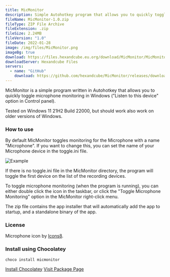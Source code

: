 ```yaml
---
title: MicMonitor
description: Simple Autohotkey program that allows you to quickly toggle Microphone monitoring in Windows 
fileName: MicMonitor-1.0.zip
fileType: ZIP File Archive
fileExtension: .zip
fileSize: 2.24MB
fileVersion: "1.0"
fileDate: 2022-01-28
image: /img/files/MicMonitor.png
imageBg: true
download: https://files.hexandcube.eu.org/download/MicMonitor/MicMonitor-1.0.zip
downloadServer: Hexandcube Files
servers:
  - name: "GitHub"
    download: https://github.com/hexandcube/MicMonitor/releases/download/v.1.0.0/MicMonitor-1.0.zip
---
```


MicMonitor is a simple program written in Autohotkey that allows you to quickly toggle microphone monitoring in Windows ("Listen to this device" option in Control panel).

Tested on Windows 11 21H2 Build 22000, but should work also work on older versions of Windows.

### How to use

By default MicMonitor toggles monitoring for the Microphone with a name "Microphone".
If you want to change this, you can set the name of your Microphone device in the toggle.ini file.

![Example](https://i.imgur.com/CwkZeHx.png)

If there is no toggle.ini file in the MicMonitor directory, the program will toggle the first device on the list of the recording devices.

To toggle microphone monitoring (when the program is running), you can either double click the icon in the taskbar, or click the "Toggle Microphone Monitoring" option in the MicMonitor right-click menu.

The zip file contains the app installer that will automatically add the app to startup, and a standalone binary of the app.

### License

Microphone icon by [Icons8](https://icons8.com/).

### Install using Chocolatey

`choco install micmonitor`

<a class="btn btn-primary" href="https://chocolatey.org/install" target="_blank"><i class="fas fa-download"></i> Install Chocolatey</a>
<a class="btn" href="https://community.chocolatey.org/packages/micmonitor" target="_blank"><i class="fas fa-external-link-alt"></i> Visit Package Page</a>

